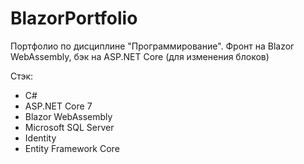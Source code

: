 # BlazorPortfolio
Портфолио по дисциплине "Программирование". Фронт на Blazor WebAssembly, бэк на ASP.NET Core (для изменения блоков)

Стэк:
- C#
- ASP.NET Core 7
- Blazor WebAssembly
- Microsoft SQL Server
- Identity
- Entity Framework Core
